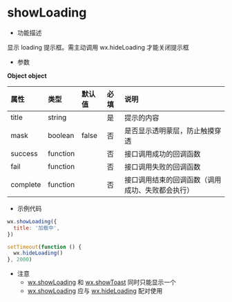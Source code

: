 # showLoading

- 功能描述

显示 loading 提示框。需主动调用 wx.hideLoading 才能关闭提示框

- 参数

**Object object**

| 属性     | 类型     | 默认值 | 必填 | 说明                                             |
| :------- | :------- | :----- | :--- | :----------------------------------------------- |
| title    | string   |        | 是   | 提示的内容                                       |
| mask     | boolean  | false  | 否   | 是否显示透明蒙层，防止触摸穿透                   |
| success  | function |        | 否   | 接口调用成功的回调函数                           |
| fail     | function |        | 否   | 接口调用失败的回调函数                           |
| complete | function |        | 否   | 接口调用结束的回调函数（调用成功、失败都会执行） |

- 示例代码

```js
wx.showLoading({
  title: '加载中',
})

setTimeout(function () {
  wx.hideLoading()
}, 2000)
```

- 注意
  - [wx.showLoading](./showLoading.md) 和 [wx.showToast](./showToast.md) 同时只能显示一个
  - [wx.showLoading](./showLoading.md) 应与 [wx.hideLoading](./hideLoading.md) 配对使用